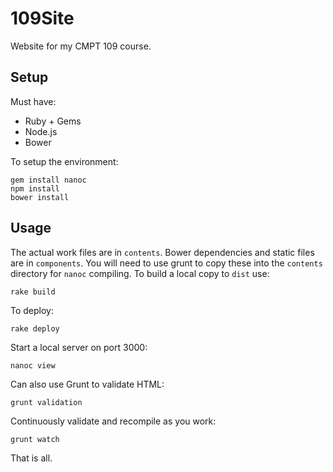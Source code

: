109Site
===

Website for my CMPT 109 course.

Setup
-----

Must have:

* Ruby + Gems
* Node.js
* Bower

To setup the environment:

    gem install nanoc
    npm install
    bower install

Usage
---

The actual work files are in `contents`. Bower dependencies and static files are in `components`. You will need to use grunt to copy these into the `contents` directory for `nanoc` compiling. To build a local copy to `dist` use:

    rake build

To deploy:

    rake deploy

Start a local server on port 3000:

    nanoc view

Can also use Grunt to validate HTML:

    grunt validation

Continuously validate and recompile as you work:

    grunt watch

That is all.

